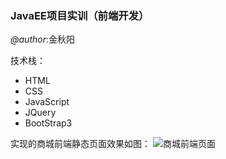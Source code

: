 ### JavaEE项目实训（前端开发）
*@author*:金秋阳

技术栈：
- HTML
- CSS
- JavaScript
- JQuery
- BootStrap3

实现的商城前端静态页面效果如图：
![商城前端页面](https://burningblog.oss-cn-shanghai.aliyuncs.com/img/20200116171201.png)